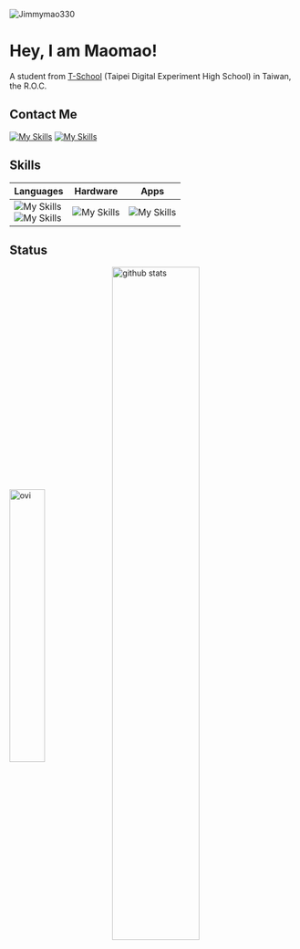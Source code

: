 <p align="left"> <img src="https://komarev.com/ghpvc/?username=Jimmymao330&label=Profile%20views&color=4962aa&style=flat" alt="Jimmymao330" /> </p>

# Hey, I am Maomao!
A student from [T-School](https://tschool.tp.edu.tw) (Taipei Digital Experiment High School) in Taiwan, the R.O.C.

## Contact Me
[![My Skills](https://skillicons.dev/icons?i=gmail)](mailto:jimmymao330@gmail.com)
[![My Skills](https://skillicons.dev/icons?i=discord)](https://discordapp.com/users/907971087650922526)

## Skills
|Languages|Hardware|Apps|
|---|---|---|
|![My Skills](https://skillicons.dev/icons?i=c,cpp,py)<br />![My Skills](https://skillicons.dev/icons?i=html,css,js,php,laravel) |![My Skills](https://skillicons.dev/icons?i=arduino,raspberrypi) |![My Skills](https://skillicons.dev/icons?i=apple,vscode,ai,pr,notion)|

## Status
<img src="https://github-readme-stats.vercel.app/api/top-langs?username=Jimmymao330&show_icons=true&locale=en&layout=compact&theme=chartreuse-dark" alt="ovi" align="center" width="35%"/>
<img src="https://github-readme-stats.vercel.app/api?username=Jimmymao330&show_icons=true&theme=gotham" alt="github stats" width="55%" align="center"/>
